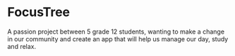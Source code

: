 # FocusTree

A passion project between 5 grade 12 students, wanting to make a change in our community and create an app that will help us manage our day, study and relax.
